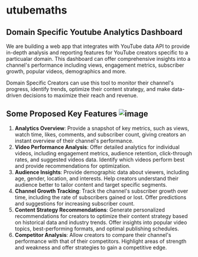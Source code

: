 # utubemaths
## Domain Specific Youtube Analytics Dashboard 

We are building a web app that integrates with YouTube data API to provide in-depth analysis and reporting features for YouTube creators specific to a particualar domain. This dashboard can offer comprehensive insights into a channel's performance including views, engagement metrics, subscriber growth, popular videos, demographics and more.

Domain Specific Creators can use this tool to monitor their channel's progress, identify trends, optimize their content strategy, and make data-driven decisions to maximize their reach and revenue.

## Some Proposed Key Features ![image](https://github.com/puneetarora2000/utubemaths/assets/98385813/2da9ff06-bf45-49a6-bbad-007f3579c124)

1.	**Analytics Overview**: Provide a snapshot of key metrics, such as views, watch time, likes, comments, and subscriber count, giving creators an instant overview of their channel's performance.
2.	**Video Performance Analysis**: Offer detailed analytics for individual videos, including engagement metrics, audience retention, click-through rates, and suggested videos data. Identify which videos perform best and provide recommendations for optimization.
3.	**Audience Insights**: Provide demographic data about viewers, including age, gender, location, and interests. Help creators understand their audience better to tailor content and target specific segments.
4.	**Channel Growth Tracking**: Track the channel's subscriber growth over time, including the rate of subscribers gained or lost. Offer predictions and suggestions for increasing subscriber count.
5.	**Content Strategy Recommendations**: Generate personalized recommendations for creators to optimize their content strategy based on historical data and industry trends. Offer insights into popular video topics, best-performing formats, and optimal publishing schedules.
6.	**Competitor Analysis**: Allow creators to compare their channel's performance with that of their competitors. Highlight areas of strength and weakness and offer strategies to gain a competitive edge.
